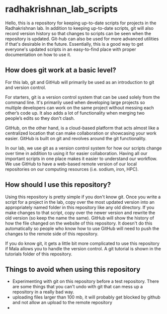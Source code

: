 # radhakrishnan_lab_scripts

Hello, this is a repository for keeping up-to-date scripts for projects in the Radhakrishnan lab. In addition to keeping up-to-date scripts, git will also record version history so that changes to scripts can be seen when the repository is updated. Git-hub can also be used for more advanced utilities if that's desirable in the future. Essentially, this is a good way to get everyone's updated scripts in an easy-to-find place with proper documentation on how to use it.


## How does git work at a basic level?

For this lab, git and GitHub will primarily be used as an introduction to git and version control.    

For starters, git is a version control system that can be used solely from the command line. It's primarily used when developing large projects so multiple developers can work on the same project without messing each other’s code up. It also adds a lot of functionality when merging two people’s edits so they don't clash.

GitHub, on the other hand, is a cloud-based platform that acts almost like a centralized location that can make collaboration or showcasing your work easier. GitHub is built on git and revolves around the git functionality.

In our lab, we use git as a version control system for how our scripts change over time in addition to using it for easier collaboration. Having all our important scripts in one place makes it easier to understand our workflow. We use GitHub to have a web-based remote version of our local repositories on our computing resources (i.e. sodium, iron, HPC).


## How should I use this repository?

Using this repository is pretty simple if you don't know git. Once you write a script for a project in the lab, copy over the most updated
version into an appropriately named folder in this repository like any old directory. If you make changes to that script, copy over the newer version and rewrite the old version (so keep the name the same). GitHub will show the history of how the file changed on the website of this repository. It doesn't do this automatically so people who know how to use GitHub will need to push the changes to the remote side of this repository.

If you do know git, it gets a little bit more complicated to use this repository if Mala allows you to handle the version control. A git tutorial is shown in the tutorials folder of this repository.


## Things to avoid when using this repository

- Experimenting with git on this repository before a test repository. There are some things that you can't undo with git that can mess up a repository in a really bad way.
- uploading files larger than 100 mb, it will probably get blocked by github and not allow an upload to the remote repository
- 



